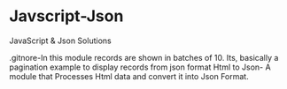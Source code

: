 Javscript-Json
==============

JavaScript &  Json Solutions

.gitnore-In this module records are shown in batches of 10.
Its, basically a pagination example to display records from json format
Html to Json- A module that Processes Html data and convert it into Json Format.
